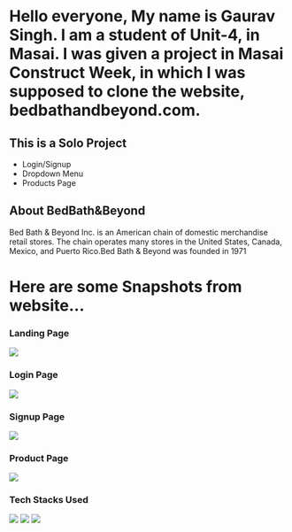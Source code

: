 # Hello everyone, My name is Gaurav Singh. I am a student of Unit-4, in Masai. I was given a project in Masai Construct Week, in which I was supposed to clone the website, bedbathandbeyond.com.  

<h2>This is a Solo Project</h2>

<ul>

<li>Login/Signup</li>
<li>Dropdown Menu</li>
<li>Products Page</li>

</ul>

<h2>About BedBath&Beyond</h2>
<p>Bed Bath & Beyond Inc. is an American chain of domestic merchandise retail stores. The chain operates many stores in the United States, Canada, Mexico, and Puerto Rico.Bed Bath & Beyond was founded in 1971</p>

<h1>Here are some Snapshots from website...</h1>

<h3>Landing Page</h3>
<img src="https://ibb.co/8K7qVvX"/>

<h3>Login Page</h3>
<img src="https://ibb.co/vkCxLGv"/>

<h3>Signup Page</h3>
<img src="https://ibb.co/4YKpsKT"/>

<h3>Product Page</h3>
<img src="https://ibb.co/bbvvfwr"/>

<h3>Tech Stacks Used</h3>
<img src="https://cdn-icons-png.flaticon.com/512/143/143655.png"/>
<img src="https://cdn-icons-png.flaticon.com/512/732/732190.png"/>
<img src="https://cdn-icons-png.flaticon.com/512/5968/5968292.png"/>
